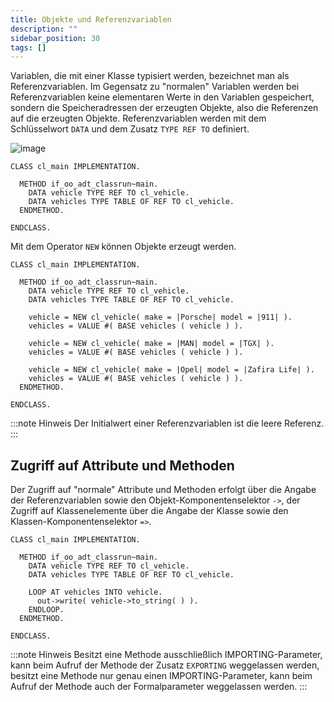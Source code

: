 ```yaml
---
title: Objekte und Referenzvariablen
description: ""
sidebar_position: 30
tags: []
---
```


Variablen, die mit einer Klasse typisiert werden, bezeichnet man als Referenzvariablen. Im Gegensatz zu "normalen" Variablen werden bei Referenzvariablen keine elementaren Werte in den Variablen gespeichert, sondern die Speicheradressen der erzeugten Objekte,
also die Referenzen auf die erzeugten Objekte. Referenzvariablen werden mit dem Schlüsselwort `DATA` und dem Zusatz `TYPE REF TO` definiert.

![image](https://user-images.githubusercontent.com/47243617/194848783-fa4c98a6-05db-41da-9b7d-1d682ca5b1f8.png)

```abap
CLASS cl_main IMPLEMENTATION.

  METHOD if_oo_adt_classrun~main.
    DATA vehicle TYPE REF TO cl_vehicle.
    DATA vehicles TYPE TABLE OF REF TO cl_vehicle.
  ENDMETHOD.

ENDCLASS.
```

Mit dem Operator `NEW` können Objekte erzeugt werden.

```abap
CLASS cl_main IMPLEMENTATION.

  METHOD if_oo_adt_classrun~main.
    DATA vehicle TYPE REF TO cl_vehicle.
    DATA vehicles TYPE TABLE OF REF TO cl_vehicle.

    vehicle = NEW cl_vehicle( make = |Porsche| model = |911| ).
    vehicles = VALUE #( BASE vehicles ( vehicle ) ).

    vehicle = NEW cl_vehicle( make = |MAN| model = |TGX| ).
    vehicles = VALUE #( BASE vehicles ( vehicle ) ).

    vehicle = NEW cl_vehicle( make = |Opel| model = |Zafira Life| ).
    vehicles = VALUE #( BASE vehicles ( vehicle ) ).
  ENDMETHOD.

ENDCLASS.
```

:::note Hinweis
Der Initialwert einer Referenzvariablen ist die leere Referenz.
:::

## Zugriff auf Attribute und Methoden
Der Zugriff auf "normale" Attribute und Methoden erfolgt über die Angabe der Referenzvariablen sowie den Objekt-Komponentenselektor `->`, der Zugriff auf Klassenelemente über die Angabe der Klasse sowie den Klassen-Komponentenselektor `=>`.

```abap
CLASS cl_main IMPLEMENTATION.

  METHOD if_oo_adt_classrun~main.
    DATA vehicle TYPE REF TO cl_vehicle.
    DATA vehicles TYPE TABLE OF REF TO cl_vehicle.

    LOOP AT vehicles INTO vehicle.
      out->write( vehicle->to_string( ) ).
    ENDLOOP.
  ENDMETHOD.

ENDCLASS.
```

:::note Hinweis
Besitzt eine Methode ausschließlich IMPORTING-Parameter, kann beim Aufruf der Methode der Zusatz `EXPORTING` weggelassen werden, besitzt eine Methode nur genau einen IMPORTING-Parameter, kann beim Aufruf der Methode auch der Formalparameter weggelassen werden.
:::
